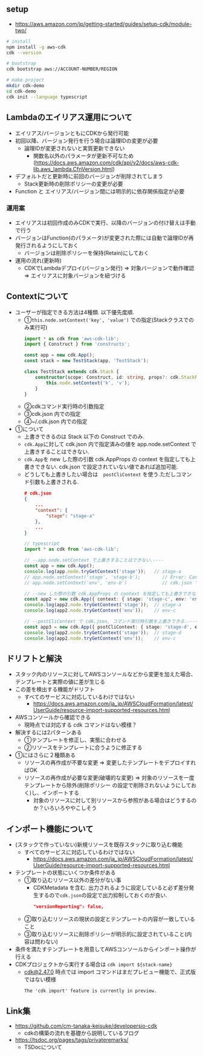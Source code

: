 
## setup
- https://aws.amazon.com/jp/getting-started/guides/setup-cdk/module-two/
```bash
# install
npm install -g aws-cdk
cdk --version

# bootstrap
cdk bootstrap aws://ACCOUNT-NUMBER/REGION

# make project
mkdir cdk-demo
cd cdk-demo
cdk init --language typescript
```

## Lambdaのエイリアス運用について
- エイリアス/バージョンともにCDKから発行可能
- 初回以降、バージョン発行を行う場合は論理IDの変更が必要
    - 論理IDが変更されないと実質更新できない
        - 関数名以外のパラメータが更新不可なため(https://docs.aws.amazon.com/cdk/api/v2/docs/aws-cdk-lib.aws_lambda.CfnVersion.html)
- デフォルトだと更新時に前回のバージョンが削除されてしまう
    - Stack更新時の削除ポリシーの変更が必要
- Function と エイリアス/バージョン間には明示的に依存関係指定が必要

### 運用案
- エイリアスは初回作成のみCDKで実行、以降のバージョンの付け替えは手動で行う
- バージョンはFunction(のパラメータ)が変更された際には自動で論理IDが再発行されるようにしておく
    - バージョンは削除ポリシーを保持(Retain)にしておく
- 運用の流れ(更新時)
    - CDKでLambdaデプロイ(バージョン発行) ⇒ 対象バージョンで動作確認 ⇒ エイリアスに対象バージョンを紐づける

## Contextについて
- ユーザーが指定できる方法は4種類. 以下優先度順.
    - ①```this.node.setContext('key', 'value')``` での指定(Stackクラスでのみ実行可)
        ```typescript
        import * as cdk from 'aws-cdk-lib';
        import { Construct } from 'constructs';

        const app = new cdk.App();
        const stack = new TestStack(app, 'TestStack');
        
        class TestStack extends cdk.Stack {
            constructor(scope: Construct, id: string, props?: cdk.StackProps) {
                this.node.setContext('k', 'v');
            }
        }
        ```
    - ②cdkコマンド実行時の引数指定
    - ③cdk.json 内での指定
    - ④~/.cdk.json 内での指定
- ①について
    - 上書きできるのは Stack 以下の Construct でのみ.
    - ```cdk.App```に対して cdk.json 内で指定済みの値を app.node.setContext で上書きすることはできない.
    - ```cdk.App```を new した際の引数 cdk.AppProps の context を指定しても上書きできない. cdk.json で設定されていない値であれば追加可能.
    - どうしても上書きしたい場合は　```postCliContext``` を使う.ただしコマンド引数も上書きされる.
        ```json
        # cdk.json
        {
            ...
            "context": {
                "stage": "stage-a"
            },
            ...
        }
        ```
        ```typescript
        // typescript
        import * as cdk from 'aws-cdk-lib';

        // --app.node.setContext で上書きすることはできない.----
        const app = new cdk.App();
        console.log(app.node.tryGetContext('stage'));   // stage-a
        // app.node.setContext('stage', 'stage-b');        // Error: Cannot set context after children have been added     
        // app.node.setContext('env', 'env-b')             // cdk.json で指定されていない key でもエラーになる

        // --new した際の引数 cdk.AppProps の context を指定しても上書きできない.----
        const app2 = new cdk.App({ context: { stage: 'stage-c', env: 'env-c' } });
        console.log(app2.node.tryGetContext('stage'));  // stage-a
        console.log(app2.node.tryGetContext('env'));    // env-c

        // --postCliContext で cdk.json, コマンド実行時引数を上書きできる.----
        const app3 = new cdk.App({ psotCliContext: { stage: 'stage-d', env: 'env-d' } });
        console.log(app2.node.tryGetContext('stage'));  // stage-d
        console.log(app2.node.tryGetContext('env'));    // env-c
        ```

## ドリフトと解決
- スタック内のリソースに対してAWSコンソールなどから変更を加えた場合、テンプレートと実際の値に差が生じる
- この差を検出する機能がドリフト
    - すべてのサービスに対応しているわけではない
        - https://docs.aws.amazon.com/ja_jp/AWSCloudFormation/latest/UserGuide/resource-import-supported-resources.html
- AWSコンソールから確認できる
    - 現時点では対応する cdk コマンドはない模様？
- 解決するには2パターンある
    - ①テンプレートを修正し、実態に合わせる
    - ②リソースをテンプレートに合うように修正する
- ①にはさらに２種類ある
    - リソースの再作成が不要な変更 ⇒ 変更したテンプレートをデプロイすればOK
    - リソースの再作成が必要な変更(破壊的な変更) ⇒ 対象のリソースを一度テンプレートから除外(削除ポリシー
    の設定で削除されないようにしておく)し、インポートする
        - 対象のリソースに対して別リソースから参照がある場合はどうするのか？いろいろややこしそう 

## インポート機能について
- (スタックで作っていない)新規リソースを既存スタックに取り込む機能
    - すべてのサービスに対応しているわけではない
        - https://docs.aws.amazon.com/ja_jp/AWSCloudFormation/latest/UserGuide/resource-import-supported-resources.html
- テンプレートの状態にいくつか条件がある
    - ①取り込むリソース以外の差分がない事
        - CDKMetadata を含む. 出力されるように設定していると必ず差分発生するので```cdk.json```の設定で出力抑制しておくのが良い.
            ```json
            "versionReporting": false,
            ```
    - ②取り込むリソースの現状の設定とテンプレートの内容が一致していること
    - ③取り込むリソースに削除ポリシーが明示的に設定されていること(内容は問わない)
- 条件を満たすテンプレートを用意してAWSコンソールからインポート操作が行える
- CDKプロジェクトから実行する場合は ```cdk import ${stack-name}```
    - cdk@2.47.0 時点では import コマンドはまだプレビュー機能で、正式版ではない模様
        ```
        The 'cdk import' feature is currently in preview.
        ```

## Link集
- https://github.com/cm-tanaka-keisuke/developersio-cdk
    - cdkの構築の流れを基礎から説明しているブログ
- https://tsdoc.org/pages/tags/privateremarks/
    - TSDocについて